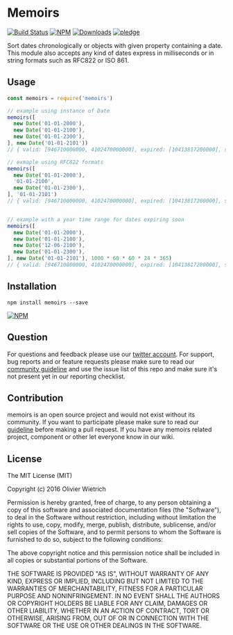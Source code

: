 # Memoirs

  [![Build Status](https://travis-ci.org/bredele/memoirs.svg?branch=master)](https://travis-ci.org/bredele/memoirs)
  [![NPM](https://img.shields.io/npm/v/memoirs.svg)](https://www.npmjs.com/package/memoirs)
  [![Downloads](https://img.shields.io/npm/dm/memoirs.svg)](http://npm-stat.com/charts.html?package=memoirs)
  [![pledge](https://bredele.github.io/contributing-guide/community-pledge.svg)](https://github.com/bredele/contributing-guide/blob/master/guidelines.md)

Sort dates chronologically or objects with given property containing a date. This module also accepts any kind of dates express in milliseconds or in string formats such as RFC822 or ISO 861.

## Usage

```js
const memoirs = require('memoirs')

// example using instance of Date
memoirs([
  new Date('01-01-2000'),
  new Date('01-01-2100'),
  new Date('01-01-2300'),
], new Date('01-01-2101'))
// { valid: [946710000000, 4102470000000], expired: [10413817200000], soon: []}

// exmaple using RFC822 formats
memoirs([
  new Date('01-01-2000'),
  '01-01-2100',
  new Date('01-01-2300'),
], '01-01-2101')
// { valid: [946710000000, 4102470000000], expired: [10413817200000], soon: []}


// example with a year time range for dates expiring soon
memoirs([
  new Date('01-01-2000'),
  new Date('01-01-2100'),
  new Date('12-06-2100'),
  new Date('01-01-2300'),
], new Date('01-01-2101'), 1000 * 60 * 60 * 24 * 365)
// { valid: [946710000000, 4102470000000], expired: [10413817200000], soon: [4102470000000, 4131759600000]}


```

## Installation

```shell
npm install memoirs --save
```

[![NPM](https://nodei.co/npm/memoirs.png)](https://nodei.co/npm/memoirs/)


## Question

For questions and feedback please use our [twitter account](https://twitter.com/bredeleca). For support, bug reports and or feature requests please make sure to read our
<a href="https://github.com/bredele/contributing-guide/blob/master/guidelines.md" target="_blank">community guideline</a> and use the issue list of this repo and make sure it's not present yet in our reporting checklist.

## Contribution

memoirs is an open source project and would not exist without its community. If you want to participate please make sure to read our <a href="https://github.com/bredele/contributing-guide/blob/master/guidelines.md" target="_blank">guideline</a> before making a pull request. If you have any memoirs related project, component or other let everyone know in our wiki.

## License

The MIT License (MIT)

Copyright (c) 2016 Olivier Wietrich

Permission is hereby granted, free of charge, to any person obtaining a copy
of this software and associated documentation files (the "Software"), to deal
in the Software without restriction, including without limitation the rights
to use, copy, modify, merge, publish, distribute, sublicense, and/or sell
copies of the Software, and to permit persons to whom the Software is
furnished to do so, subject to the following conditions:

The above copyright notice and this permission notice shall be included in all
copies or substantial portions of the Software.

THE SOFTWARE IS PROVIDED "AS IS", WITHOUT WARRANTY OF ANY KIND, EXPRESS OR
IMPLIED, INCLUDING BUT NOT LIMITED TO THE WARRANTIES OF MERCHANTABILITY,
FITNESS FOR A PARTICULAR PURPOSE AND NONINFRINGEMENT. IN NO EVENT SHALL THE
AUTHORS OR COPYRIGHT HOLDERS BE LIABLE FOR ANY CLAIM, DAMAGES OR OTHER
LIABILITY, WHETHER IN AN ACTION OF CONTRACT, TORT OR OTHERWISE, ARISING FROM,
OUT OF OR IN CONNECTION WITH THE SOFTWARE OR THE USE OR OTHER DEALINGS IN THE
SOFTWARE.
